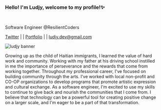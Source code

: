 ### Hello! I'm Ludjy, welcome to my profile!✨
<br>

Software Engineer @ResilientCoders

<a href = 'twitter.com/ludjyD'>Twitter</a> | |
<a href = 'Ludjydev.netlify.app' >Portfolio</a> | |
 <a href ='ludjy.dev@gmail.com'>ludjy.dev@gmail.com</a>

![ludjy banner](https://user-images.githubusercontent.com/126501848/227803009-1cf5ced3-2b3f-4a0c-8093-2296d83275c5.png)


Growing up as the child of Haitian immigrants, I learned the value of hard work and community. Working with my father at his driving school instilled in me the importance of perseverance and the rewards that come from working together.
Throughout my professional career, I've focused on building community through the arts. I've worked with local non-profit and CO-OP organizations to develop programs that promote artistic expression and cultural exchange.
As a software engineer, I'm excited to use my skills to continue to give back and nourish the communities that I come from. I believe that technology can be a powerful tool for creating positive change on a larger scale, and I'm eager to be a part of that transformation.



<!--
**LDER-DEV/LDER-DEV** is a ✨ _special_ ✨ repository because its `README.md` (this file) appears on your GitHub profile.

Here are some ideas to get you started:

- 🔭 I’m currently working on ...
- 🌱 I’m currently learning ...
- 👯 I’m looking to collaborate on ...
- 🤔 I’m looking for help with ...
- 💬 Ask me about ...
- 📫 How to reach me: ...
- 😄 Pronouns: ...
- ⚡ Fun fact: ...
-->
